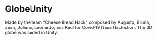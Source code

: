 # GlobeUnity

Made by the team "Cheese Bread Hack" composed by Augusto, Bruna, Jean, Juliana, Leonardo, and Raul for Covid-19 Nasa Hackathon.
The 3D globe was coded in Unity.
